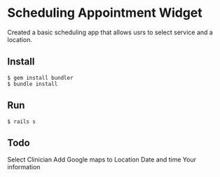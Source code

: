# Scheduling Appointment Widget

Created a basic scheduling app that allows usrs to select service and a location.

## Install
```
$ gem install bundler
$ bundle install
```

## Run
```
$ rails s
```

## Todo
Select Clinician
Add Google maps to Location
Date and time
Your information
